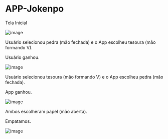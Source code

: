 # APP-Jokenpo
Tela Inicial

![image](https://user-images.githubusercontent.com/87779901/197597554-2a608137-d7dc-42fa-b272-f4e87ca84b35.png)

Usuário selecionou pedra (mão fechada) e o App escolheu tesoura (mão formando V).

Usuário ganhou.

![image](https://user-images.githubusercontent.com/87779901/197597948-5d157518-f058-41c7-b092-54a62adfa339.png)

Usuário selecionou tesoura (mão formando V) e o App escolheu pedra (mão fechada). 

App ganhou.

![image](https://user-images.githubusercontent.com/87779901/197598303-0b4f9afc-55b5-4d44-9431-c202a9c8de51.png)

Ambos escolheram papel (mão aberta). 

Empatamos.

![image](https://user-images.githubusercontent.com/87779901/197598469-f3a10f14-b077-4ba7-821d-a9064e930954.png)

